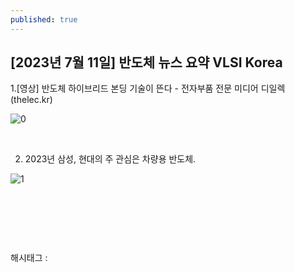 ```yaml
---
published: true
---
```

## [2023년 7월 11일] 반도체 뉴스 요약 VLSI Korea

1.[영상] 반도체 하이브리드 본딩 기술이 뜬다 - 전자부품 전문 미디어 디일렉 (thelec.kr)

![0](/asset/img/223152434766/0.png)

​

2. 2023년 삼성, 현대의 주 관심은 차량용 반도체.

![1](/asset/img/223152434766/1.png)

​

​

​

 해시태그 : 